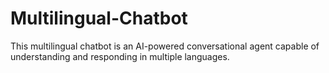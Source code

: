 # Multilingual-Chatbot

This multilingual chatbot is an AI-powered conversational agent capable of understanding and responding in multiple languages.
